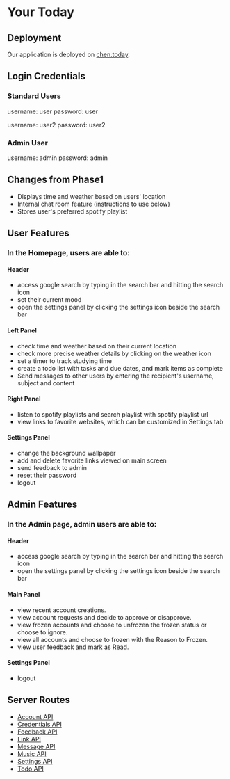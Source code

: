 # Your Today

## Deployment
Our application is deployed on [chen.today](https://chen.today).

## Login Credentials
### Standard Users
username: user
password: user

username: user2
password: user2

### Admin User
username: admin
password: admin

## Changes from Phase1
- Displays time and weather based on users' location
- Internal chat room feature (instructions to use below)
- Stores user's preferred spotify playlist

## User Features
### In the Homepage, users are able to:
#### Header
* access google search by typing in the search bar and hitting the search icon
* set their current mood
* open the settings panel by clicking the settings icon beside the search bar
#### Left Panel
* check time and weather based on their current location
* check more precise weather details by clicking on the weather icon
* set a timer to track studying time
* create a todo list with tasks and due dates, and mark items as complete
* Send messages to other users by entering the recipient's username, subject and content

#### Right Panel
* listen to spotify playlists and search playlist with spotify playlist url
* view links to favorite websites, which can be customized in Settings tab

#### Settings Panel
* change the background wallpaper
* add and delete favorite links viewed on main screen
* send feedback to admin
* reset their password
* logout

## Admin Features
### In the Admin page, admin users are able to: 
#### Header
* access google search by typing in the search bar and hitting the search icon
* open the settings panel by clicking the settings icon beside the search bar

#### Main Panel
* view recent account creations.
* view account requests and decide to approve or disapprove.
* view frozen accounts and choose to unfrozen the frozen status or choose to ignore.
* view all accounts and choose to frozen with the Reason to Frozen.
* view user feedback and mark as Read.

#### Settings Panel
* logout

## Server Routes
- [Account API](./docs/accountAPI.md)
- [Credentials API](./docs/credentialsAPI.md)
- [Feedback API](./docs/feedbackAPI.md)
- [Link API](./docs/linkAPI.md)
- [Message API](./docs/messageAPI.md)
- [Music API](./docs/musicAPI.md)
- [Settings API](./docs/settingsAPI.md)
- [Todo API](./docs/todoAPI.md)

